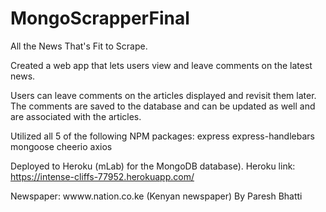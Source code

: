 # MongoScrapperFinal
All the News That's Fit to Scrape.

Created a web app that lets users view and leave comments on the latest news. 

Users can leave comments on the articles displayed and revisit them later. The comments are saved to the database and can be updated as well and are associated with the articles. 

Utilized all 5 of the following NPM packages:
express
express-handlebars
mongoose
cheerio
axios

Deployed to Heroku (mLab) for the MongoDB database). 
Heroku link: https://intense-cliffs-77952.herokuapp.com/

Newspaper: wwww.nation.co.ke (Kenyan newspaper)
By Paresh Bhatti
